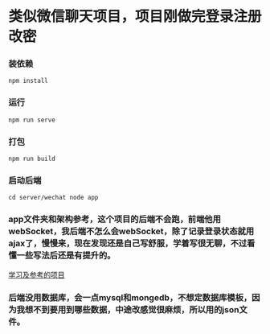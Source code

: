 # 类似微信聊天项目，项目刚做完登录注册改密

### 装依赖
```
npm install
```

### 运行
```
npm run serve
```

### 打包
```
npm run build
```
### 启动后端
```
cd server/wechat node app
```

### app文件夹和架构参考，这个项目的后端不会跑，前端他用webSocket，我后端不怎么会webSocket，除了记录登录状态就用ajax了，慢慢来，现在发现还是自己写舒服，学着写很无聊，不过看懂一些写法后还是有提升的。
[学习及参考的项目](https://gitee.com/oimchat/oim-e) 

### 后端没用数据库，会一点mysql和mongedb，不想定数据库模板，因为我想不到要用到哪些数据，中途改感觉很麻烦，所以用的json文件。
